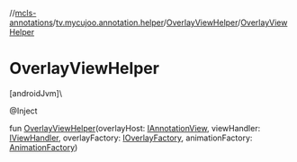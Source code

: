 //[mcls-annotations](../../../index.md)/[tv.mycujoo.annotation.helper](../index.md)/[OverlayViewHelper](index.md)/[OverlayViewHelper](-overlay-view-helper.md)

# OverlayViewHelper

[androidJvm]\

@Inject

fun [OverlayViewHelper](-overlay-view-helper.md)(overlayHost: [IAnnotationView](../../tv.mycujoo.annotation.annotation/-i-annotation-view/index.md), viewHandler: [IViewHandler](../-i-view-handler/index.md), overlayFactory: [IOverlayFactory](../-i-overlay-factory/index.md), animationFactory: [AnimationFactory](../-animation-factory/index.md))
